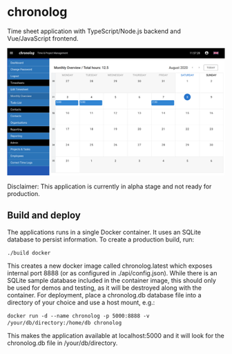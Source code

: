 # chronolog

Time sheet application with TypeScript/Node.js backend and Vue/JavaScript frontend.

![screenshot](screenshot.png "Chronolog Application")

Disclaimer: This application is currently in alpha stage and not ready for production.

## Build and deploy

The applications runs in a single Docker container. It uses an SQLite database to persist information. To create a production build, run:

```
./build docker
```

This creates a new docker image called chronolog.latest which exposes internal port 8888 (or as configured in ./api/config.json). While there is an SQLite sample database included in the container image, this should only be used for demos and testing, as it will be destroyed along with the container. For deployment, place a chronolog.db database file into a directory of your choice and use a host mount, e.g.:

```
docker run -d --name chronolog -p 5000:8888 -v /your/db/directory:/home/db chronolog
```

This makes the application available at localhost:5000 and it will look for the chronolog.db file in /your/db/directory.
